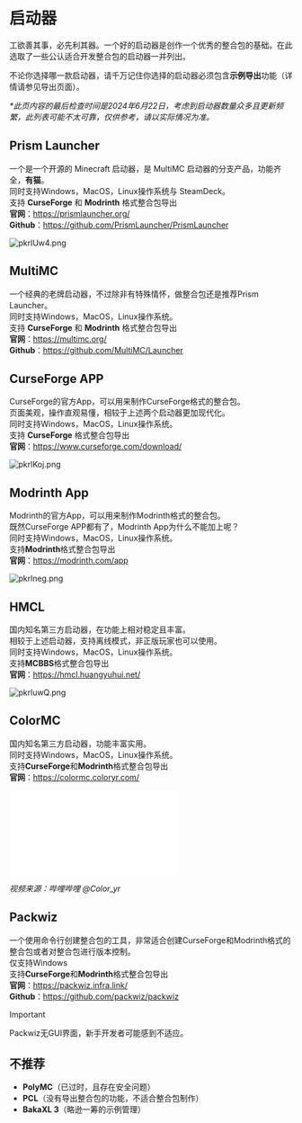# 启动器	

工欲善其事，必先利其器。一个好的启动器是创作一个优秀的整合包的基础。在此选取了一些公认适合开发整合包的启动器一并列出。

不论你选择哪一款启动器，请千万记住你选择的启动器必须包含**示例导出**功能（详情请参见导出页面）。<br />

_*此页内容的最后检查时间是2024年6月22日，考虑到启动器数量众多且更新频繁，此列表可能不太可靠，仅供参考，请以实际情况为准。_<br />

## Prism Launcher
一个是一个开源的 Minecraft 启动器，是 MultiMC 启动器的分支产品，功能齐全，**有猫**。<br />
同时支持Windows，MacOS，Linux操作系统与 SteamDeck。<br />
支持 **CurseForge** 和 **Modrinth** 格式整合包导出<br />
**官网**：https://prismlauncher.org/<br />
**Github**：https://github.com/PrismLauncher/PrismLauncher

![pkrlUw4.png](https://s21.ax1x.com/2024/06/22/pkrlUw4.png)

## MultiMC
一个经典的老牌启动器，不过除非有特殊情怀，做整合包还是推荐Prism Launcher。<br />
同时支持Windows，MacOS，Linux操作系统。<br />
支持 **CurseForge** 和 **Modrinth** 格式整合包导出<br />
**官网**：https://multimc.org/<br />
**Github**：https://github.com/MultiMC/Launcher

## CurseForge APP
CurseForge的官方App，可以用来制作CurseForge格式的整合包。<br />
页面美观，操作直观易懂，相较于上述两个启动器更加现代化。<br />
同时支持Windows，MacOS，Linux操作系统。<br />
支持 **CurseForge** 格式整合包导出<br />
**官网**：https://www.curseforge.com/download/

![pkrlKoj.png](https://s21.ax1x.com/2024/06/22/pkrlKoj.png)

## Modrinth App
Modrinth的官方App，可以用来制作Modrinth格式的整合包。<br />
既然CurseForge APP都有了，Modrinth App为什么不能加上呢？<br />
同时支持Windows，MacOS，Linux操作系统。<br />
支持**Modrinth**格式整合包导出<br />
**官网**：https://modrinth.com/app

![pkrlneg.png](https://s21.ax1x.com/2024/06/22/pkrlneg.png)

## HMCL
国内知名第三方启动器，在功能上相对稳定且丰富。<br />
相较于上述启动器，支持离线模式，非正版玩家也可以使用。<br />
同时支持Windows，MacOS，Linux操作系统。<br />
支持**MCBBS**格式整合包导出<br />
**官网**：https://hmcl.huangyuhui.net/

![pkrluwQ.png](https://s21.ax1x.com/2024/06/22/pkrluwQ.png)

## ColorMC
国内知名第三方启动器，功能丰富实用。<br />
同时支持Windows，MacOS，Linux操作系统。<br />
支持**CurseForge**和**Modrinth**格式整合包导出<br />
**官网**：https://colormc.coloryr.com/

<iframe src="//player.bilibili.com/player.html?isOutside=true&aid=864421705&bvid=BV1n54y1P7ME&cid=1010703885&p=1&Autoplay=0" scrolling="no" border="0" frameborder="no" framespacing="0" allowfullscreen="true"></iframe>

_视频来源：哔哩哔哩 @Color_yr_

## Packwiz
一个使用命令行创建整合包的工具，非常适合创建CurseForge和Modrinth格式的整合包或者对整合包进行版本控制。<br />
仅支持Windows<br />
支持**CurseForge**和**Modrinth**格式整合包导出<br />
**官网**：https://packwiz.infra.link/<br />
**Github**：https://github.com/packwiz/packwiz
>[!IMPORTANT]
>Packwiz无GUI界面，新手开发者可能感到不适应。<br />


## 不推荐
- **PolyMC**（已过时，且存在安全问题）
- **PCL**（没有导出整合包的功能，不适合整合包制作）
- **BakaXL 3**（略逊一筹的示例管理）

